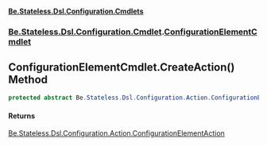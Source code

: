 #### [Be.Stateless.Dsl.Configuration.Cmdlets](README.md 'README')
### [Be.Stateless.Dsl.Configuration.Cmdlet](Be.Stateless.Dsl.Configuration.Cmdlet.md 'Be.Stateless.Dsl.Configuration.Cmdlet').[ConfigurationElementCmdlet](ConfigurationElementCmdlet.md 'Be.Stateless.Dsl.Configuration.Cmdlet.ConfigurationElementCmdlet')

## ConfigurationElementCmdlet.CreateAction() Method

```csharp
protected abstract Be.Stateless.Dsl.Configuration.Action.ConfigurationElementAction CreateAction();
```

#### Returns
[Be.Stateless.Dsl.Configuration.Action.ConfigurationElementAction](https://docs.microsoft.com/en-us/dotnet/api/Be.Stateless.Dsl.Configuration.Action.ConfigurationElementAction 'Be.Stateless.Dsl.Configuration.Action.ConfigurationElementAction')